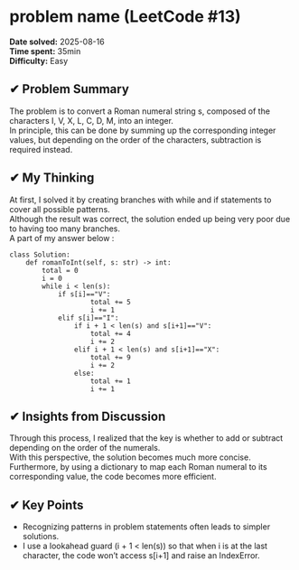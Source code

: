 # problem name (LeetCode #13)

**Date solved:** 2025-08-16  
**Time spent:** 35min  
**Difficulty:** Easy  

## ✔︎ Problem Summary
The problem is to convert a Roman numeral string s, composed of the characters I, V, X, L, C, D, M, into an integer.  
In principle, this can be done by summing up the corresponding integer values, but depending on the order of the characters, subtraction is required instead.  

## ✔︎ My Thinking
At first, I solved it by creating branches with while and if statements to cover all possible patterns.   
Although the result was correct, the solution ended up being very poor due to having too many branches.  
A part of my answer below :  
```
class Solution:
    def romanToInt(self, s: str) -> int:
        total = 0
        i = 0
        while i < len(s):
            if s[i]=="V":
                    total += 5
                    i += 1  
            elif s[i]=="I":
                if i + 1 < len(s) and s[i+1]=="V":
                    total += 4
                    i += 2
                elif i + 1 < len(s) and s[i+1]=="X":
                    total += 9
                    i += 2
                else:
                    total += 1
                    i += 1
```

## ✔︎ Insights from Discussion
Through this process, I realized that the key is whether to add or subtract depending on the order of the numerals.  
With this perspective, the solution becomes much more concise.  
Furthermore, by using a dictionary to map each Roman numeral to its corresponding value, the code becomes more efficient.  

## ✔︎ Key Points
- Recognizing patterns in problem statements often leads to simpler solutions.  
- I use a lookahead guard (i + 1 < len(s)) so that when i is at the last character, the code won’t access s[i+1] and raise an IndexError.  
